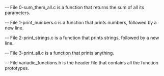 *--* File 0-sum_them_all.c is a function that returns the sum of all its parameters.

*--* File 1-print_numbers.c is a function that prints numbers, followed by a new line.

*--* File 2-print_strings.c is a function that prints strings, followed by a new line.

*--* File 3-print_all.c is a function that prints anything.

*--* File variadic_functions.h is the header file that contains all the function prototypes.